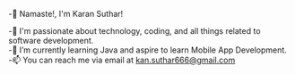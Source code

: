 -👋 Namaste!, I'm Karan Suthar!

-👀 I'm passionate about technology, coding, and all things related to software development.   
-🌱 I’m currently learning Java and aspire to learn Mobile App Development.
-📫 You can reach me via email at kan.suthar666@gmail.com  
